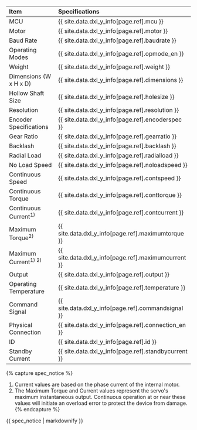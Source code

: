 
| Item                           | Specifications                                            |
|:-------------------------------|:----------------------------------------------------------|
| MCU                            | {{ site.data.dxl_y_info[page.ref].mcu }}                  |
| Motor                          | {{ site.data.dxl_y_info[page.ref].motor }}                |
| Baud Rate                      | {{ site.data.dxl_y_info[page.ref].baudrate }}             |
| Operating Modes                | {{ site.data.dxl_y_info[page.ref].opmode_en }}            |
| Weight                         | {{ site.data.dxl_y_info[page.ref].weight }}               |
| Dimensions (W x H x D)         | {{ site.data.dxl_y_info[page.ref].dimensions }}           |
| Hollow Shaft Size              | {{ site.data.dxl_y_info[page.ref].holesize }}             |
| Resolution                     | {{ site.data.dxl_y_info[page.ref].resolution }}           |
| Encoder Specifications         | {{ site.data.dxl_y_info[page.ref].encoderspec }}          |
| Gear Ratio                     | {{ site.data.dxl_y_info[page.ref].gearratio }}            |
| Backlash                       | {{ site.data.dxl_y_info[page.ref].backlash }}             |
| Radial Load                    | {{ site.data.dxl_y_info[page.ref].radialload }}           |
| No Load Speed                  | {{ site.data.dxl_y_info[page.ref].noloadspeed }}          |
| Continuous Speed               | {{ site.data.dxl_y_info[page.ref].contspeed }}            |
| Continuous Torque              | {{ site.data.dxl_y_info[page.ref].conttorque }}           |
| Continuous Current<sup>1)<sup> | {{ site.data.dxl_y_info[page.ref].contcurrent }}          |
| Maximum Torque<sup>2)<sup>     | {{ site.data.dxl_y_info[page.ref].maximumtorque }}        |
| Maximum Current<sup>1) 2)<sup> | {{ site.data.dxl_y_info[page.ref].maximumcurrent }}       |
| Output                         | {{ site.data.dxl_y_info[page.ref].output }}               |
| Operating Temperature          | {{ site.data.dxl_y_info[page.ref].temperature }}          |
| Command Signal                 | {{ site.data.dxl_y_info[page.ref].commandsignal }}        |
| Physical Connection            | {{ site.data.dxl_y_info[page.ref].connection_en }}        |
| ID                             | {{ site.data.dxl_y_info[page.ref].id }}                   |
| Standby Current                | {{ site.data.dxl_y_info[page.ref].standbycurrent }}       |


{% capture spec_notice %}
1. Current values are based on the phase current of the internal motor.
2. The Maximum Torque and Current values represent the servo's maximum instantaneous output. Continuous operation at or near these values will initiate an overload error to protect the device from damage. 
{% endcapture %}
<div class="notice">{{ spec_notice | markdownify }}</div>

